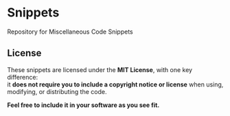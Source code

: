 # Snippets
Repository for Miscellaneous Code Snippets

## License

These snippets are licensed under the **MIT License**, with one key difference:  
it **does not require you to include a copyright notice or license** when using, modifying, or distributing the code. 

**Feel free to include it in your software as you see fit.**
